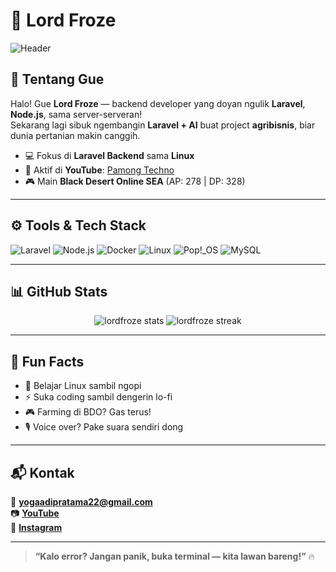 # 🧊 Lord Froze

![Header](https://capsule-render.vercel.app/api?type=waving&color=gradient&height=200&section=header&text=Welcome%20to%20My%20GitHub!&fontSize=35)

## 🎯 Tentang Gue
Halo! Gue **Lord Froze** — backend developer yang doyan ngulik **Laravel**, **Node.js**, sama server-serveran!  
Sekarang lagi sibuk ngembangin **Laravel + AI** buat project **agribisnis**, biar dunia pertanian makin canggih.

- 💻 Fokus di **Laravel Backend** sama **Linux**
- 🎥 Aktif di **YouTube**: [Pamong Techno](https://www.youtube.com/@pamongtechno7258)  
- 🎮 Main **Black Desert Online SEA** (AP: 278 | DP: 328)

---

## ⚙️ Tools & Tech Stack

![Laravel](https://img.shields.io/badge/-Laravel-FF2D20?style=flat&logo=laravel&logoColor=white)
![Node.js](https://img.shields.io/badge/-Node.js-339933?style=flat&logo=node.js&logoColor=white)
![Docker](https://img.shields.io/badge/-Docker-2496ED?style=flat&logo=docker&logoColor=white)
![Linux](https://img.shields.io/badge/-Linux-FCC624?style=flat&logo=linux&logoColor=black)
![Pop!_OS](https://img.shields.io/badge/-Pop!_OS-48B9C7?style=flat&logo=pop-os&logoColor=white)
![MySQL](https://img.shields.io/badge/-MySQL-4479A1?style=flat&logo=mysql&logoColor=white)

---

## 📊 GitHub Stats  

<p align="center">
  <img src="https://github-readme-stats.vercel.app/api?username=lordfroze&show_icons=true&theme=tokyonight" alt="lordfroze stats" />
  <img src="https://github-readme-streak-stats.herokuapp.com/?user=lordfroze&theme=tokyonight" alt="lordfroze streak" />
</p>

---

## 📌 Fun Facts  

- 🌱 Belajar Linux sambil ngopi  
- ⚡ Suka coding sambil dengerin lo-fi  
- 🎮 Farming di BDO? Gas terus!  
- 🎙️ Voice over? Pake suara sendiri dong  

---

## 📬 Kontak

📧 **yogaadipratama22@gmail.com**  
📷 **[YouTube](https://www.youtube.com/@pamongtechno7258)**  
📸 **[Instagram](https://www.instagram.com/yogatama1328/)**

---

> **“Kalo error? Jangan panik, buka terminal — kita lawan bareng!”** 🔥
